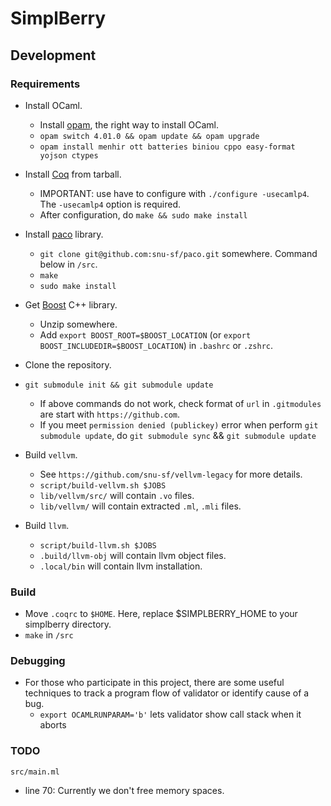 # SimplBerry #

## Development ##

### Requirements ###
- Install OCaml.
    + Install [opam](http://opam.ocamlpro.com/), the right way to install OCaml.
    + `opam switch 4.01.0 && opam update && opam upgrade`
    + `opam install menhir ott batteries biniou cppo easy-format yojson ctypes`

- Install [Coq](http://coq.inria.fr/download) from tarball.
    + IMPORTANT: use have to configure with `./configure -usecamlp4`. The `-usecamlp4` option is required.
    + After configuration, do `make && sudo make install`

- Install [paco](plv.mpi-sws.org/paco/) library.
    + `git clone git@github.com:snu-sf/paco.git` somewhere. Command below in `/src`.
    + `make`
    + `sudo make install`

- Get [Boost](http://www.boost.org/users/history/version_1_59_0.html) C++ library.
    + Unzip somewhere.
    + Add `export BOOST_ROOT=$BOOST_LOCATION` (or `export BOOST_INCLUDEDIR=$BOOST_LOCATION`) in `.bashrc` or `.zshrc`.   

- Clone the repository.

- `git submodule init && git submodule update`
    + If above commands do not work, check format of `url` in `.gitmodules` are start with `https://github.com`.
    + If you meet `permission denied (publickey)` error when perform `git submodule update`, do `git submodule sync` && `git submodule update`

- Build `vellvm`.
    + See `https://github.com/snu-sf/vellvm-legacy` for more details.
    + `script/build-vellvm.sh $JOBS`
    + `lib/vellvm/src/` will contain `.vo` files.
    + `lib/vellvm/` will contain extracted `.ml`, `.mli` files.

- Build `llvm`.
    + `script/build-llvm.sh $JOBS`
    + `.build/llvm-obj` will contain llvm object files.
    + `.local/bin` will contain llvm installation.

### Build ###
- Move `.coqrc` to `$HOME`. Here, replace $SIMPLBERRY_HOME to your simplberry directory.
- `make` in `/src`

### Debugging ###
- For those who participate in this project, there are some useful techniques to track a program flow of validator or identify cause of a bug.
    + `export OCAMLRUNPARAM='b'` lets validator show call stack when it aborts

### TODO ###
`src/main.ml`
- line 70: Currently we don't free memory spaces.
